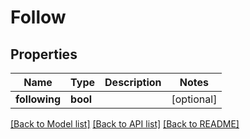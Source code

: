 # Follow

## Properties
Name | Type | Description | Notes
------------ | ------------- | ------------- | -------------
**following** | **bool** |  | [optional] 

[[Back to Model list]](../README.md#documentation-for-models) [[Back to API list]](../README.md#documentation-for-api-endpoints) [[Back to README]](../README.md)


